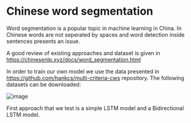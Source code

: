# Chinese word segmentation


Word segmentation is a popular topic in machine learning in China. In Chinese words are not seperated by spaces and word detection inside sentences presents an issue. 

A good review of existing approaches and dataset is given in https://chinesenlp.xyz/docs/word_segmentation.html

In order to train our own model we use the data presented in https://github.com/hankcs/multi-criteria-cws repository. The following datasets can be downloaded:

![image](https://camo.githubusercontent.com/3bc414c4846f0d6127c2bdbfa0b12d3a1d59dd9fc583820436e2ad885d943366/687474703a2f2f7778332e73696e61696d672e636e2f6c617267652f303036466d6a6d636c7931666d366a74686133746d6a33313872306c343078392e6a7067)

First approach that we test is a simple LSTM model and a Bidirectional LSTM model.
